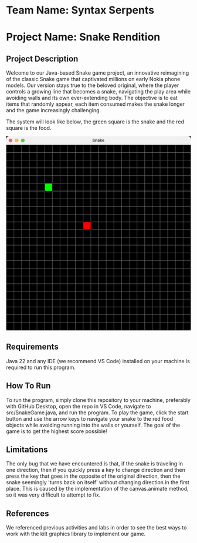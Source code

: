 # Team Name:  Syntax Serpents 
# Project Name: Snake Rendition

## Project Description

Welcome to our Java-based Snake game project, an innovative reimagining of the classic Snake game that captivated millions on early Nokia phone models. Our version stays true to the beloved original, where the player controls a growing line that becomes a snake, navigating the play area while avoiding walls and its own ever-extending body. The objective is to eat items that randomly appear, each item consumed makes the snake longer and the game increasingly challenging. 

The system will look like below, the green square is the snake and the red square is the food. 

![A screenshot showing the main window of the program. A food unit and snake of length 1 is shown](res/images/MainWindow.png "Main Window Screenshot")

## Requirements

Java 22 and any IDE (we recommend VS Code) installed on your machine is required to run this program.

## How To Run

To run the program, simply clone this repository to your machine, preferably with GitHub Desktop, open the repo in VS Code, navigate to src/SnakeGame.java, and run the program. To play the game, click the start button and use the arrow keys to navigate your snake to the red food objects while avoiding running into the walls or yourself. The goal of the game is to get the highest score possible!

## Limitations

The only bug that we have encountered is that, if the snake is traveling in one direction, then if you quickly press a key to change direction and then press the key that goes in the opposite of the original direction, then the snake seemingly 'turns back on itself' without changing direction in the first place. This is caused by the implementation of the canvas.animate method, so it was very difficult to attempt to fix.

## References

We referenced previous activities and labs in order to see the best ways to work with the kilt graphics library to implement our game.




